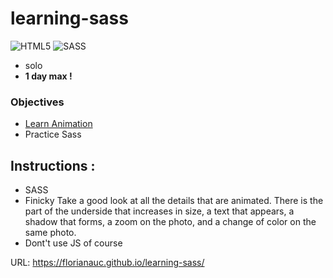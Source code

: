 # learning-sass

![HTML5](https://img.shields.io/badge/html5-%23E34F26.svg?style=for-the-badge&logo=html5&logoColor=white) ![SASS](https://img.shields.io/badge/SASS-hotpink.svg?style=for-the-badge&logo=SASS&logoColor=white)

- solo
- **1 day max !**

### Objectives

- [Learn Animation](../../../Extra-Info/9.AnimationCSS/Readme.md)
- Practice Sass

## Instructions :

- SASS
- Finicky
  Take a good look at all the details that are animated. There is the part of the underside that increases in size, a text that appears, a shadow that forms, a zoom on the photo, and a change of color on the same photo.
- Dont't use JS of course

URL: https://florianauc.github.io/learning-sass/

